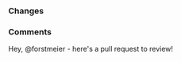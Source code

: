 ### Changes

<!-- 
Provide bullet point details.
Include "fixes <#pr_number>" to link to an outstanding pull request.
-->

### Comments

<!-- 
Provide additional information as needed.
Keep the text below to alert the maintainer.
-->

Hey, @forstmeier - here's a pull request to review!  
